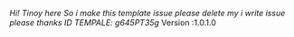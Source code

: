 _Hi! Tinoy here So i make this template issue please delete my i write issue please thanks ID TEMPALE: g645PT35g_
Version :1.0.1.0
